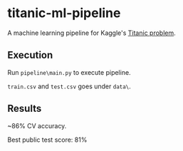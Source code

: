 # titanic-ml-pipeline
A machine learning pipeline for Kaggle's [Titanic problem](https://www.kaggle.com/c/titanic).

## Execution
Run ```pipeline\main.py``` to execute pipeline. 

```train.csv``` and ```test.csv``` goes under ```data\```.

## Results
~86% CV accuracy.

Best public test score: 81%


